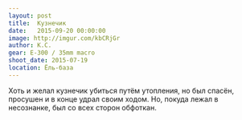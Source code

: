 ```yaml
---
layout: post
title:  Кузнечик
date:   2015-09-20 00:00:00
image: http://imgur.com/kbCRjGr
author: К.С.
gear: E-300 / 35mm macro
shoot_date: 2015-07-19
location: Ёль-база
---
```


Хоть и желал кузнечик убиться путём утопления, но был спасён, просушен и в конце удрал своим ходом. Но, покуда лежал в несознанке, был со всех сторон обфоткан.

